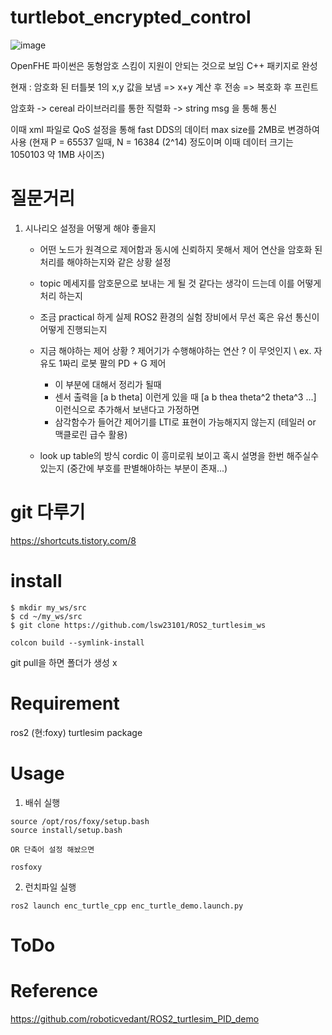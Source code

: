 # turtlebot_encrypted_control
![image](https://github.com/user-attachments/assets/97b14244-0fa3-4a88-9693-7dee9a90a9bf)

OpenFHE 파이썬은 동형암호 스킴이 지원이 안되는 것으로 보임 
C++ 패키지로 완성

현재 : 
암호화 된 터틀봇 1의 x,y 값을 보냄 => x+y 계산 후 전송 => 복호화 후 프린트

암호화 -> cereal 라이브러리를 통한 직렬화 -> string msg 을 통해 통신 

이때 xml 파일로 QoS 설정을 통해 fast DDS의 데이터 max size를 2MB로 변경하여 사용
(현재 P = 65537 일때, N = 16384 (2^14) 정도이며 이때 데이터 크기는 1050103 약 1MB 사이즈)




# 질문거리

1. 시나리오 설정을 어떻게 해야 좋을지
   - 어떤 노드가 원격으로 제어함과 동시에 신뢰하지 못해서 제어 연산을 암호화 된 처리를 해야하는지와 같은 상황 설정
   - topic 메세지를 암호문으로 보내는 게 될 것 같다는 생각이 드는데 이를 어떻게 처리 하는지
   - 조금 practical 하게 실제 ROS2 환경의 실험 장비에서 무선 혹은 유선 통신이 어떻게 진행되는지
   - 지금 해야하는 제어 상황 ? 제어기가 수행해야하는 연산 ? 이 무엇인지
     \\ ex. 자유도 1짜리 로봇 팔의 PD + G 제어
     - 이 부분에 대해서 정리가 될때
     - 센서 출력을 [a b theta] 이런게 있을 때 [a b thea theta^2 theta^3 ...] 이런식으로 추가해서 보낸다고 가정하면
     - 삼각함수가 들어간 제어기를 LTI로 표현이 가능해지지 않는지 (테일러 or 맥클로린 급수 활용)
       
   - look up table의 방식 cordic 이 흥미로워 보이고 혹시 설명을 한번 해주실수 있는지 (중간에 부호를 판별해야하는 부분이 존재...)
     


# git 다루기
https://shortcuts.tistory.com/8

# install
```
$ mkdir my_ws/src  
$ cd ~/my_ws/src  
$ git clone https://github.com/lsw23101/ROS2_turtlesim_ws

colcon build --symlink-install
```
git pull을 하면 폴더가 생성 x
# Requirement
ros2 (현:foxy)
turtlesim package

# Usage
1. 배쉬 실행
```
source /opt/ros/foxy/setup.bash
source install/setup.bash

OR 단축어 설정 해놨으면

rosfoxy 
```

2. 런치파일 실행
   
```
ros2 launch enc_turtle_cpp enc_turtle_demo.launch.py
```

# ToDo

# Reference



https://github.com/roboticvedant/ROS2_turtlesim_PID_demo
